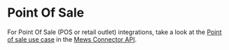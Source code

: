# Point Of Sale

For Point Of Sale (POS or retail outlet) integrations, take a look at the [Point of sale use case](https://mews-systems.gitbook.io/connector-api/use-cases/point-of-sale) in the [Mews Connector API](https://mews-systems.gitbook.io/connector-api).
